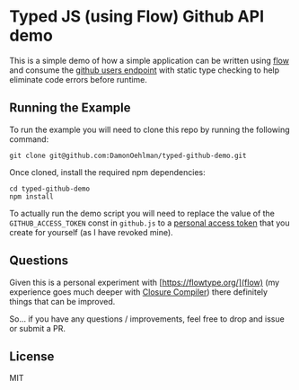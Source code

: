 # Typed JS (using Flow) Github API demo

This is a simple demo of how a simple application can be written using [flow](https://flowtype.org) and consume the [github users endpoint](https://developer.github.com/v3/users/) with static type checking to help eliminate code errors before runtime.

## Running the Example

To run the example you will need to clone this repo by running the following command:

```
git clone git@github.com:DamonOehlman/typed-github-demo.git
```

Once cloned, install the required npm dependencies:

```
cd typed-github-demo
npm install
```

To actually run the demo script you will need to replace the value of the `GITHUB_ACCESS_TOKEN` const in `github.js` to a [personal access token](https://github.com/settings/tokens) that you create for yourself (as I have revoked mine).

## Questions

Given this is a personal experiment with [https://flowtype.org/](flow) (my experience goes much deeper with [Closure Compiler](https://developers.google.com/closure/compiler/)) there definitely things that can be improved.

So... if you have any questions / improvements, feel free to drop and issue or submit a PR.

## License

MIT
